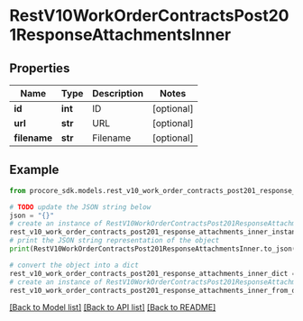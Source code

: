 # RestV10WorkOrderContractsPost201ResponseAttachmentsInner


## Properties

Name | Type | Description | Notes
------------ | ------------- | ------------- | -------------
**id** | **int** | ID | [optional] 
**url** | **str** | URL | [optional] 
**filename** | **str** | Filename | [optional] 

## Example

```python
from procore_sdk.models.rest_v10_work_order_contracts_post201_response_attachments_inner import RestV10WorkOrderContractsPost201ResponseAttachmentsInner

# TODO update the JSON string below
json = "{}"
# create an instance of RestV10WorkOrderContractsPost201ResponseAttachmentsInner from a JSON string
rest_v10_work_order_contracts_post201_response_attachments_inner_instance = RestV10WorkOrderContractsPost201ResponseAttachmentsInner.from_json(json)
# print the JSON string representation of the object
print(RestV10WorkOrderContractsPost201ResponseAttachmentsInner.to_json())

# convert the object into a dict
rest_v10_work_order_contracts_post201_response_attachments_inner_dict = rest_v10_work_order_contracts_post201_response_attachments_inner_instance.to_dict()
# create an instance of RestV10WorkOrderContractsPost201ResponseAttachmentsInner from a dict
rest_v10_work_order_contracts_post201_response_attachments_inner_from_dict = RestV10WorkOrderContractsPost201ResponseAttachmentsInner.from_dict(rest_v10_work_order_contracts_post201_response_attachments_inner_dict)
```
[[Back to Model list]](../README.md#documentation-for-models) [[Back to API list]](../README.md#documentation-for-api-endpoints) [[Back to README]](../README.md)


